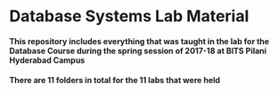 # Database Systems Lab Material
<h4>This repository includes everything that was taught in the lab for the Database Course during the spring session of 2017-18 at BITS Pilani Hyderabad Campus</h3>
<h4>There are 11 folders in total for the 11 labs that were held</h4>
